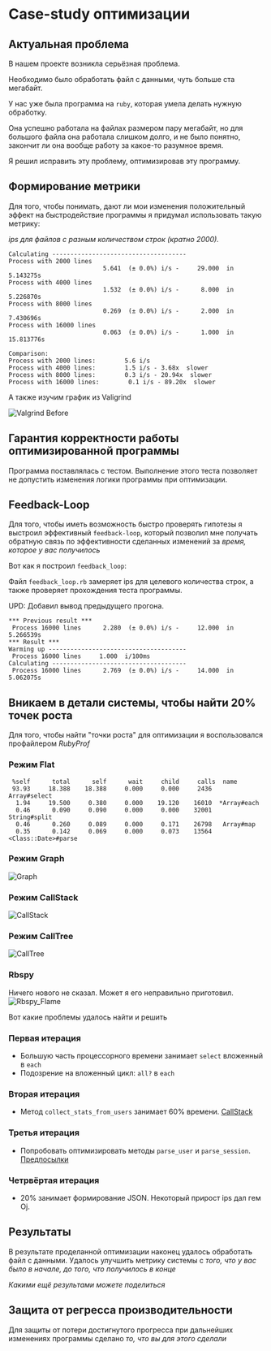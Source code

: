 # Case-study оптимизации

## Актуальная проблема
В нашем проекте возникла серьёзная проблема.

Необходимо было обработать файл с данными, чуть больше ста мегабайт.

У нас уже была программа на `ruby`, которая умела делать нужную обработку.

Она успешно работала на файлах размером пару мегабайт, но для большого файла она работала слишком долго, и не было понятно, закончит ли она вообще работу за какое-то разумное время.

Я решил исправить эту проблему, оптимизировав эту программу.

## Формирование метрики
Для того, чтобы понимать, дают ли мои изменения положительный эффект на быстродействие программы я придумал использовать такую метрику: 

*ips для файлов с разным количеством строк (кратно 2000).*

```
Calculating -------------------------------------
Process with 2000 lines
                          5.641  (± 0.0%) i/s -     29.000  in   5.143275s
Process with 4000 lines
                          1.532  (± 0.0%) i/s -      8.000  in   5.226870s
Process with 8000 lines
                          0.269  (± 0.0%) i/s -      2.000  in   7.430696s
Process with 16000 lines
                          0.063  (± 0.0%) i/s -      1.000  in  15.813776s

Comparison:
Process with 2000 lines:        5.6 i/s
Process with 4000 lines:        1.5 i/s - 3.68x  slower
Process with 8000 lines:        0.3 i/s - 20.94x  slower
Process with 16000 lines:        0.1 i/s - 89.20x  slower
```

А также изучим график из Valigrind

![Valgrind Before](/png/valgr_before.png)

## Гарантия корректности работы оптимизированной программы
Программа поставлялась с тестом. Выполнение этого теста позволяет не допустить изменения логики программы при оптимизации.

## Feedback-Loop
Для того, чтобы иметь возможность быстро проверять гипотезы я выстроил эффективный `feedback-loop`, который позволил мне получать обратную связь по эффективности сделанных изменений за *время, которое у вас получилось*

Вот как я построил `feedback_loop`:

Файл `feedback_loop.rb` замеряет ips для целевого количества строк, а также проверяет прохождения теста программы.

UPD:
Добавил вывод предыдущего прогона.
```
*** Previous result ***
 Process 16000 lines      2.280  (± 0.0%) i/s -     12.000  in   5.266539s
*** Result ***
Warming up --------------------------------------
 Process 16000 lines     1.000  i/100ms
Calculating -------------------------------------
 Process 16000 lines      2.769  (± 0.0%) i/s -     14.000  in   5.062075s
 ```

## Вникаем в детали системы, чтобы найти 20% точек роста
Для того, чтобы найти "точки роста" для оптимизации я воспользовался профайлером *RubyProf*

### Режим Flat

```
 %self      total      self      wait     child     calls  name
 93.93     18.388    18.388     0.000     0.000     2436   Array#select
  1.94     19.500     0.380     0.000    19.120    16010  *Array#each
  0.46      0.090     0.090     0.000     0.000    32001   String#split
  0.46      0.260     0.089     0.000     0.171    26798   Array#map
  0.35      0.142     0.069     0.000     0.073    13564   <Class::Date>#parse
```

### Режим Graph
![Graph](/png/ruby_prof_graph.png)

### Режим CallStack
![CallStack](/png/call_stack.png)

### Режим CallTree
![CallTree](/png/call_tree.png)

### Rbspy
Ничего нового не сказал. Может я его неправильно приготовил.
![Rbspy_Flame](/records/rbspy-flamegraph.svg)

Вот какие проблемы удалось найти и решить

### Первая итерация
* Большую часть процессорного времени занимает `select` вложенный в `each`
* Подозрение на вложенный цикл: `all?` в `each`

### Вторая итерация
* Метод `collect_stats_from_users` занимает 60% времени. [CallStack](http://htmlpreview.github.io/?https://github.com/stanislove/task-2/blob/optimization/rubyprof/call_stack_1553284084.html)

### Третья итерация
* Попробовать оптимизировать методы `parse_user` и `parse_session`. [Предпосылки](http://htmlpreview.github.io/?https://github.com/stanislove/task-2/blob/optimization/rubyprof/call_stack_1553285252.html)

### Четрвёртая итерация
* 20% занимает формирование JSON. Некоторый прирост ips дал гем Oj.

## Результаты
В результате проделанной оптимизации наконец удалось обработать файл с данными.
Удалось улучшить метрику системы с *того, что у вас было в начале, до того, что получилось в конце*

*Какими ещё результами можете поделиться*

## Защита от регресса производительности
Для защиты от потери достигнутого прогресса при дальнейших изменениях программы сделано *то, что вы для этого сделали*
